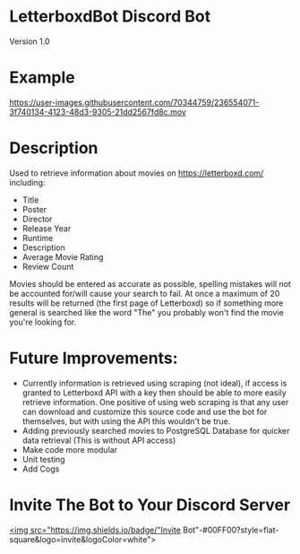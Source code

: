 # LetterboxdBot Discord Bot
Version 1.0

# Example

https://user-images.githubusercontent.com/70344759/236554071-3f740134-4123-48d3-9305-21dd2567fd8c.mov


# Description
Used to retrieve information about movies on https://letterboxd.com/ including:  
- Title 
- Poster
- Director 
- Release Year 
- Runtime 
- Description
- Average Movie Rating
- Review Count 

Movies should be entered as accurate as possible, spelling mistakes will not be accounted for/will cause your search to fail. At once a maximum of 20 results will be returned (the first page of Letterboxd) so if something more general is searched like the word "The" you probably won't find the movie you're looking for.


# Future Improvements:
- Currently information is retrieved using scraping (not ideal), if access is granted to Letterboxd API with a key then should be able to more easily retrieve information. One positive of using web scraping is that any user can download and customize this source code and use the bot for themselves, but with using the API this wouldn't be true.
- Adding previously searched movies to PostgreSQL Database for quicker data retrieval (This is without API access)
- Make code more modular
- Unit testing
- Add Cogs

# Invite The Bot to Your Discord Server
<a href="https://discord.com/oauth2/authorize?client_id=1100138412238962810&permissions=2147510272&scope=bot" target="_blank"><img src="https://img.shields.io/badge/"Invite Bot"-#00FF00?style=flat-square&logo=invite&logoColor=white"></a>
